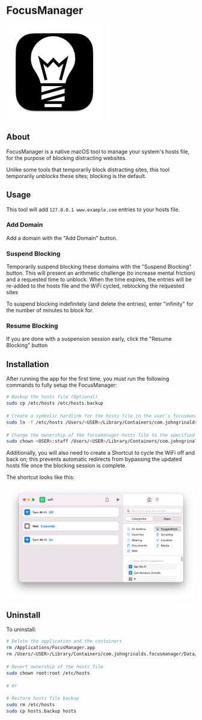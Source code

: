 #  FocusManager

![](./focusmanager/Assets.xcassets/AppIcon.appiconset/256-mac.png)

## About

FocusManager is a native macOS tool to manage your system's hosts file, for the purpose of blocking distracting websites.

Unlike some tools that temporarily block distracting sites, this tool temporarily *unblocks* these sites; blocking is the default.

## Usage

This tool will add `127.0.0.1 www.example.com` entries to your hosts file. 

### Add Domain
Add a domain with the "Add Domain" button.

### Suspend Blocking
Temporarily suspend blocking these domains with the "Suspend Blocking" button. This will present an arithmetic challenge (to increase mental friction) and a requested time to unblock. When the time expires, the entries will be re-added to the hosts file and the WiFi cycled, reblocking the requested sites

To suspend blocking indefinitely (and delete the entries), enter "infinity" for the number of minutes to block for.

### Resume Blocking
If you are done with a suspension session early, click the "Resume Blocking" button


## Installation

After running the app for the first time, you must run the following commands to fully setup the FocusManager:

```bash
# Backup the hosts file (Optional)
sudo cp /etc/hosts /etc/hosts.backup

# Create a symbolic hardlink for the hosts file in the user's focusmanager directory
sudo ln -f /etc/hosts /Users/<USER>/Library/Containers/com.johngrinalds.focusmanager/Data/Documents/focusmanager-hosts

# Change the ownership of the focusmanager-hosts file to the specified user
sudo chown <USER>:staff /Users/<USER>/Library/Containers/com.johngrinalds.focusmanager/Data/Documents/focusmanager-hosts
```

Additionally, you will also need to create a Shortcut to cycle the WiFi off and back on; this prevents automatic redirects from bypassing the updated hosts file once the blocking session is complete.

The shortcut looks like this:

![](./images/wifi.png)

## Uninstall

To uninstall:

```bash
# Delete the application and the containers
rm /Applications/FocusManager.app
rm /Users/<USER>/Library/Containers/com.johngrinalds.focusmanager/Data/Documents/focusmanager-hosts

# Revert ownership of the hosts file
sudo chown root:root /etc/hosts

# Or

# Restore hosts file backup
sudo rm /etc/hosts
sudo cp hosts.backup hosts 
```
